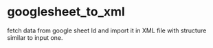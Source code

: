 # googlesheet_to_xml
fetch data from google sheet Id and import it in XML file with structure similar to input one. 
